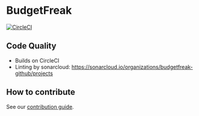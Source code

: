 # BudgetFreak

[![CircleCI](https://circleci.com/gh/BudgetFreak/BudgetFreak.svg?style=svg)](https://circleci.com/gh/BudgetFreak/BudgetFreak)

## Code Quality

* Builds on CircleCI
* Linting by sonarcloud: https://sonarcloud.io/organizations/budgetfreak-github/projects

## How to contribute

See our [contribution guide](https://github.com/BudgetFreak/BudgetFreak/blob/master/.github/CONTRIBUTING.md).